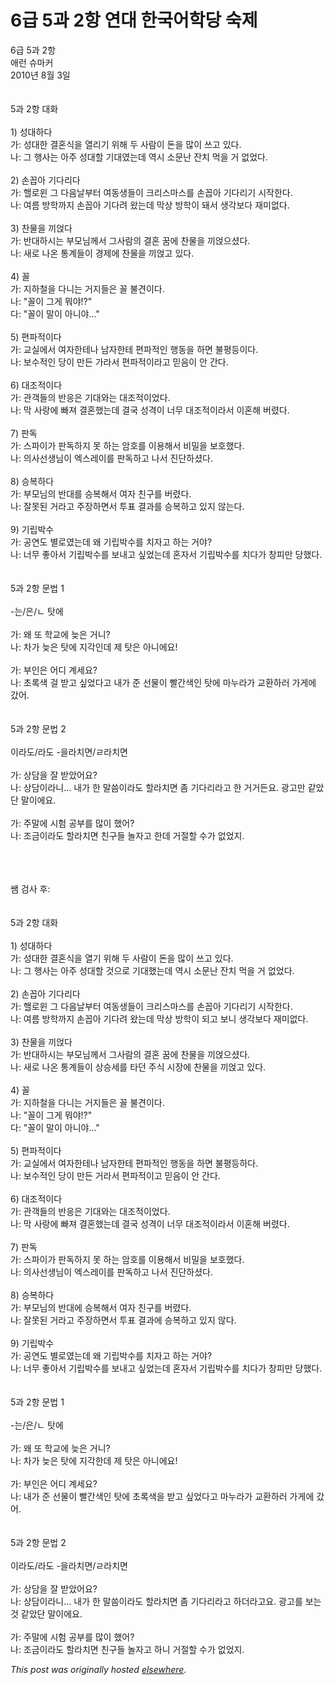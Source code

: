 # 6급 5과 2항 연대 한국어학당 숙제

<div>
<p>6급 5과 2항<br>애런 슈마커<br>2010년 8월 3일<br><br><br>5과 2항 대화<br><br>1) 성대하다<br>가: 성대한 결혼식을 열리기 위해 두 사람이 돈을 많이 쓰고 있다.<br>나: 그 행사는 아주 성대할 기대였는데 역시 소문난 잔치 먹을 거 없었다.<br><br>2) 손꼽아 기다리다<br>가: 핼로윈 그 다음날부터 여동생들이 크리스마스를 손꼽아 기다리기 시작한다.<br>나: 여름 방학까지 손꼽아 기다려 왔는데 막상 방학이 돼서 생각보다 재미없다.<br><br>3) 찬물을 끼얹다<br>가: 반대하시는 부모님께서 그사람의 결혼 꿈에 찬물을 끼얹으셨다.<br>나: 새로 나온 통계들이 경제에 찬물을 끼얹고 있다.<br><br>4) 꼴<br>가: 지하철을 다니는 거지들은 꼴 불견이다.<br>나: "꼴이 그게 뭐야!?"<br>다: "꼴이 말이 아니야..."<br><br>5) 편파적이다<br>가: 교실에서 여자한테나 남자한테 편파적인 행동을 하면 불평등이다.<br>나: 보수적인 당이 만든 가라서 편파적이라고 믿음이 안 간다.<br><br>6) 대조적이다<br>가: 관객들의 반응은 기대와는 대조적이었다.<br>나: 막 사랑에 빠져 결혼했는데 결국 성격이 너무 대조적이라서 이혼해 버렸다.<br><br>7) 판독<br>가: 스파이가 판독하지 못 하는 암호를 이용해서 비밀을 보호했다.<br>나: 의사선생님이 엑스레이를 판독하고 나서 진단하셨다.<br><br>8) 승복하다<br>가: 부모님의 반대를 승복해서 여자 친구를 버렸다.<br>나: 잘못된 거라고 주장하면서 투표 결과를 승복하고 있지 않는다.<br><br>9) 기립박수<br>가: 공연도 별로였는데 왜 기립박수를 치자고 하는 거야?<br>나: 너무 좋아서 기립박수를 보내고 싶었는데 혼자서 기립박수를 치다가 창피만 당했다.<br><br><br>5과 2항 문법 1<br><br>-는/은/ㄴ 탓에<br><br>가: 왜 또 학교에 늦은 거니?<br>나: 차가 늦은 탓에 지각인데 제 탓은 아니에요!<br><br>가: 부인은 어디 계세요?<br>나: 초록색 걸 받고 싶었다고 내가 준 선물이 빨간색인 탓에 마누라가 교환하러 가게에 갔어.<br><br><br>5과 2항 문법 2<br><br>이라도/라도 -을라치면/ㄹ라치면<br><br>가: 상담을 잘 받았어요?<br>나: 상담이라니... 내가 한 말씀이라도 할라치면 좀 기다리라고 한 거거든요. 광고만 같았단 말이에요.<br><br>가: 주말에 시험 공부를 많이 했어?<br>나: 조금이라도 할라치면 친구들 놀자고 한데 거절할 수가 없었지.</p>
<div><br></div>
<div><br></div>
<div><br></div>
<div>쌤 검사 후:</div>
<div><br></div>
<div><br></div>
<div>5과 2항 대화<br><br>1) 성대하다<br>가: 성대한 결혼식을 열기 위해 두 사람이 돈을 많이 쓰고 있다.<br>나: 그 행사는 아주 성대할 것으로 기대했는데 역시 소문난 잔치 먹을 거 없었다.<br><br>2) 손꼽아 기다리다<br>가: 핼로윈 그 다음날부터 여동생들이 크리스마스를 손꼽아 기다리기 시작한다.<br>나: 여름 방학까지 손꼽아 기다려 왔는데 막상 방학이 되고 보니 생각보다 재미없다.<br><br>3) 찬물을 끼얹다<br>가: 반대하시는 부모님께서 그사람의 결혼 꿈에 찬물을 끼얹으셨다.<br>나: 새로 나온 통계들이 상승세를 타던 주식 시장에 찬물을 끼얹고 있다.<br><br>4) 꼴<br>가: 지하철을 다니는 거지들은 꼴 불견이다.<br>나: "꼴이 그게 뭐야!?"<br>다: "꼴이 말이 아니야..."<br><br>5) 편파적이다<br>가: 교실에서 여자한테나 남자한테 편파적인 행동을 하면 불평등하다.<br>나: 보수적인 당이 만든 거라서 편파적이고 믿음이 안 간다.<br><br>6) 대조적이다<br>가: 관객들의 반응은 기대와는 대조적이었다.<br>나: 막 사랑에 빠져 결혼했는데 결국 성격이 너무 대조적이라서 이혼해 버렸다.<br><br>7) 판독<br>가: 스파이가 판독하지 못 하는 암호를 이용해서 비밀을 보호했다.<br>나: 의사선생님이 엑스레이를 판독하고 나서 진단하셨다.<br><br>8) 승복하다<br>가: 부모님의 반대에 승복해서 여자 친구를 버렸다.<br>나: 잘못된 거라고 주장하면서 투표 결과에 승복하고 있지 않다.<br><br>9) 기립박수<br>가: 공연도 별로였는데 왜 기립박수를 치자고 하는 거야?<br>나: 너무 좋아서 기립박수를 보내고 싶었는데 혼자서 기립박수를 치다가 창피만 당했다.<br><br><br>5과 2항 문법 1<br><br>-는/은/ㄴ 탓에<br><br>가: 왜 또 학교에 늦은 거니?<br>나: 차가 늦은 탓에 지각한데 제 탓은 아니에요!<br><br>가: 부인은 어디 계세요?<br>나: 내가 준 선물이 빨간색인 탓에 초록색을 받고 싶었다고 마누라가 교환하러 가게에 갔어.</div>
<div>
<br><br>5과 2항 문법 2<br><br>이라도/라도 -을라치면/ㄹ라치면<br><br>가: 상담을 잘 받았어요?<br>나: 상담이라니... 내가 한 말씀이라도 할라치면 좀 기다리라고 하더라고요. 광고를 보는 것 같았단 말이에요.<br><br>가: 주말에 시험 공부를 많이 했어?<br>나: 조금이라도 할라치면 친구들 놀자고 하니 거절할 수가 없었지.</div>
</div>


*This post was originally hosted [elsewhere](http://planspace.blogspot.com/2010/08/6-5-2.html).*
